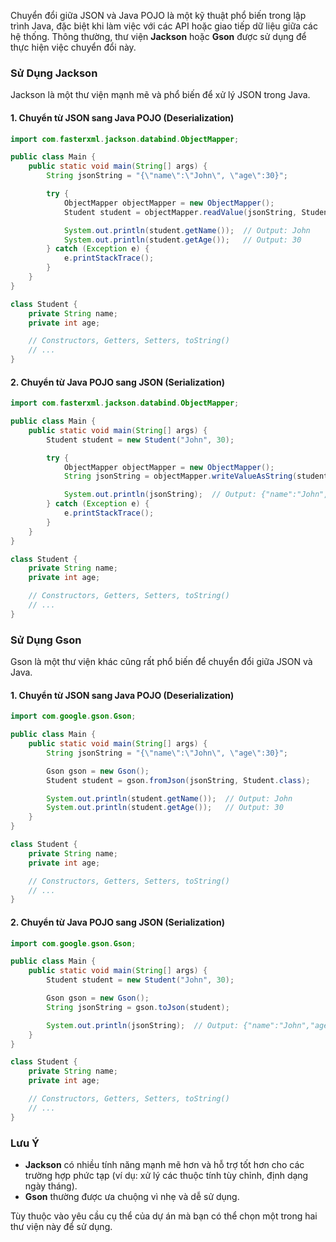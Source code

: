 Chuyển đổi giữa JSON và Java POJO là một kỹ thuật phổ biến trong lập trình Java, đặc biệt khi làm việc với các API hoặc giao tiếp dữ liệu giữa các hệ thống. Thông thường, thư viện **Jackson** hoặc **Gson** được sử dụng để thực hiện việc chuyển đổi này.

### Sử Dụng Jackson
Jackson là một thư viện mạnh mẽ và phổ biến để xử lý JSON trong Java.

#### 1. Chuyển từ JSON sang Java POJO (Deserialization)
```java
import com.fasterxml.jackson.databind.ObjectMapper;

public class Main {
    public static void main(String[] args) {
        String jsonString = "{\"name\":\"John\", \"age\":30}";

        try {
            ObjectMapper objectMapper = new ObjectMapper();
            Student student = objectMapper.readValue(jsonString, Student.class);

            System.out.println(student.getName());  // Output: John
            System.out.println(student.getAge());   // Output: 30
        } catch (Exception e) {
            e.printStackTrace();
        }
    }
}

class Student {
    private String name;
    private int age;

    // Constructors, Getters, Setters, toString()
    // ...
}
```

#### 2. Chuyển từ Java POJO sang JSON (Serialization)
```java
import com.fasterxml.jackson.databind.ObjectMapper;

public class Main {
    public static void main(String[] args) {
        Student student = new Student("John", 30);

        try {
            ObjectMapper objectMapper = new ObjectMapper();
            String jsonString = objectMapper.writeValueAsString(student);

            System.out.println(jsonString);  // Output: {"name":"John","age":30}
        } catch (Exception e) {
            e.printStackTrace();
        }
    }
}

class Student {
    private String name;
    private int age;

    // Constructors, Getters, Setters, toString()
    // ...
}
```

### Sử Dụng Gson
Gson là một thư viện khác cũng rất phổ biến để chuyển đổi giữa JSON và Java.

#### 1. Chuyển từ JSON sang Java POJO (Deserialization)
```java
import com.google.gson.Gson;

public class Main {
    public static void main(String[] args) {
        String jsonString = "{\"name\":\"John\", \"age\":30}";

        Gson gson = new Gson();
        Student student = gson.fromJson(jsonString, Student.class);

        System.out.println(student.getName());  // Output: John
        System.out.println(student.getAge());   // Output: 30
    }
}

class Student {
    private String name;
    private int age;

    // Constructors, Getters, Setters, toString()
    // ...
}
```

#### 2. Chuyển từ Java POJO sang JSON (Serialization)
```java
import com.google.gson.Gson;

public class Main {
    public static void main(String[] args) {
        Student student = new Student("John", 30);

        Gson gson = new Gson();
        String jsonString = gson.toJson(student);

        System.out.println(jsonString);  // Output: {"name":"John","age":30}
    }
}

class Student {
    private String name;
    private int age;

    // Constructors, Getters, Setters, toString()
    // ...
}
```

### Lưu Ý
- **Jackson** có nhiều tính năng mạnh mẽ hơn và hỗ trợ tốt hơn cho các trường hợp phức tạp (ví dụ: xử lý các thuộc tính tùy chỉnh, định dạng ngày tháng).
- **Gson** thường được ưa chuộng vì nhẹ và dễ sử dụng.

Tùy thuộc vào yêu cầu cụ thể của dự án mà bạn có thể chọn một trong hai thư viện này để sử dụng.